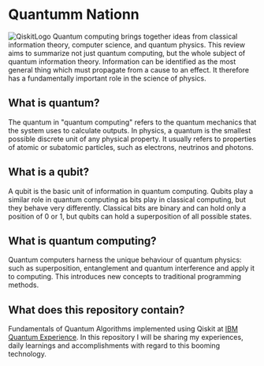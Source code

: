 # Quantumm Nationn
![QiskitLogo](https://user-images.githubusercontent.com/80598737/135030625-6384639a-5b11-4322-878f-5d6cb5dd44d9.png)
Quantum computing brings together ideas from classical information theory, computer science, and quantum physics. This review aims to summarize not just quantum computing, but the whole subject of quantum information theory. Information can be identified as the most general thing which must propagate from a cause to an effect. It therefore has a fundamentally important role in the science of physics.

## What is quantum?
The quantum in "quantum computing" refers to the quantum mechanics that the system uses to calculate outputs. In physics, a quantum is the smallest possible discrete unit of any physical property. It usually refers to properties of atomic or subatomic particles, such as electrons, neutrinos and photons.

## What is a qubit?
A qubit is the basic unit of information in quantum computing. Qubits play a similar role in quantum computing as bits play in classical computing, but they behave very differently. Classical bits are binary and can hold only a position of 0 or 1, but qubits can hold a superposition of all possible states.

## What is quantum computing?
Quantum computers harness the unique behaviour of quantum physics: such as superposition, entanglement and quantum interference and apply it to computing. This introduces new concepts to traditional programming methods.

## What does this repository contain?
Fundamentals of Quantum Algorithms implemented using Qiskit at [IBM Quantum Experience](https://quantum-computing.ibm.com/). In this repository I will be sharing my experiences, daily learnings and accomplishments with regard to this booming technology.
